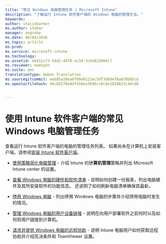```yaml
---
title: "常见 Windows 电脑管理任务 | Microsoft Intune"
description: "了解运行 Intune 软件客户端的 Windows 电脑的管理方法。"
keywords: 
author: staciebarker
ms.author: stabar
manager: angrobe
ms.date: 08/04/2016
ms.topic: article
ms.prod: 
ms.service: microsoft-intune
ms.technology: 
ms.assetid: eb912c73-54d2-4d78-ac34-3cbe825804c7
ms.reviewer: owenyen
ms.suite: ems
translationtype: Human Translation
ms.sourcegitcommit: eeb85a28ea6f99a0123ec5df3b0d476a678b85cb
ms.openlocfilehash: 94cb6278e0df458ee3696cc0c8e1018822c44cd8


---
```


# <a name="common-windows-pc-management-tasks-with-the-intune-software-client"></a>使用 Intune 软件客户端的常见 Windows 电脑管理任务
查看运行 Intune 软件客户端的电脑的管理任务列表。 如果尚未在计算机上安装客户端，请参阅[安装 Intune 软件客户端](install-the-windows-pc-client-with-microsoft-intune.md)。


- [使用策略简化电脑管理](use-policies-to-simplify-windows-pc-management.md) - 介绍 Intune 的**计算机管理**策略并列出 Microsoft Intune center 的设置。

- [查看 Windows 电脑的硬件和软件清单](view-hardware-and-software-inventory-for-windows-pcs-in-microsoft-intune.md) - 说明如何创建一份报表，列出电脑硬件及其所安装软件的功能信息。 还说明了如何刷新电脑清单确保其最新。

- [停用 Windows 电脑](retire-a-windows-pc-with-microsoft-intune.md) - 列出停用 Windows 电脑的步骤并介绍停用电脑时发生的情况。

- [管理 Windows 电脑的用户设备链接](manage-user-device-linking-for-windows-pcs-with-microsoft-intune.md) - 说明在向用户部署软件之前何时以及如何将用户链接到计算机。

- [请求并提供 Windows 电脑的远程协助](request-and-provide-remote-assistance-for-windows-pcs-in-microsoft-intune.md) - 说明 Intune 电脑用户如何获取远程协助并介绍先决条件和 TeamViewer 设置。





<!--HONumber=Nov16_HO5-->


